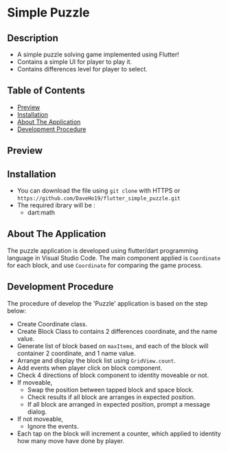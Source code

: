 # Simple Puzzle
## Description 
* A simple puzzle solving game implemented using Flutter!
* Contains a simple UI for player to play it.
* Contains differences level for player to select.

## Table of Contents
* [Preview](#Preview)
* [Installation](#Installation)
* [About The Application](#About-The-Application)
* [Development Procedure](#Development-Procedure)

## Preview

## Installation
* You can download the file using ```git clone``` with HTTPS or 
```https://github.com/DaveHo19/flutter_simple_puzzle.git```
* The required ibrary will be :
  * dart:math

## About The Application
The puzzle application is developed using flutter/dart programming language in Visual Studio Code. The main component applied is ```Coordinate``` for each block, and use ```Coordinate``` for comparing the game process.

## Development Procedure
The procedure of develop the 'Puzzle' application is based on the step below:
* Create Coordinate class.
* Create Block Class to contains 2 differences coordinate, and the name value.
* Generate list of block based on ```maxItems```, and each of the block will container 2 coordinate, and 1 name value.
* Arrange and display the block list using ```GridView.count```.
* Add events when player click on block component.
* Check 4 directions of block component to identity moveable or not. 
* If moveable,
  * Swap the position between tapped block and space block.
  * Check results if all block are arranges in expected position.
  * If all block are arranged in expected position, prompt a message dialog. 
* If not moveable, 
  * Ignore the events.
* Each tap on the block will increment a counter, which applied to identity how many move have done by player.


